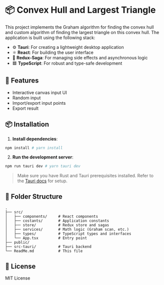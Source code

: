 # 📦 Convex Hull and Largest Triangle

This project implements the Graham algorithm for finding the convex hull and custom algorithm of finding the largest triangle on this convex hull. The application is built using the following stack:

- ⚙️ **Tauri**: For creating a lightweight desktop application
- ⚛️ **React**: For building the user interface
- 🔄 **Redux-Saga**: For managing side effects and asynchronous logic
- 🟦 **TypeScript**: For robust and type-safe development

## 🚀 Features

- Interactive canvas input UI
- Random input
- Import/export input points
- Export result

## 📦 Installation

1. **Install dependencies**:

```bash
npm install # yarn install
```

2. **Run the development server**:

```bash
npm run tauri dev # yarn tauri dev
```

> Make sure you have Rust and Tauri prerequisites installed. Refer to the [Tauri docs](https://tauri.app/) for setup.

## 📁 Folder Structure

```
.
├── src/
│   ├── components/     # React components
│   ├── costants/       # Application constants
│   ├── store/          # Redux store and sagas
│   ├── services/       # Math logic (Graham scan, etc.)
│   ├── types/          # TypeScript types and interfaces
│   └── App.tsx         # Entry point
├── public/
├── src-tauri/          # Tauri backend
└── ReadMe.md           # This file
```

## 📜 License

MIT License
